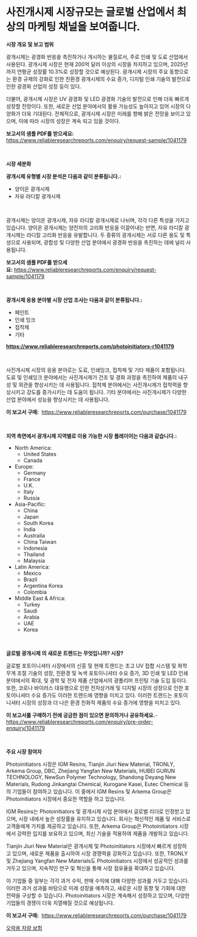 <p><h1>사진개시제 시장규모는 글로벌 산업에서 최상의 마케팅 채널을 보여줍니다.</h1></p><p><strong>시장 개요 및 보고 범위</strong></p>
<p><p>광개시제는 광경화 반응을 촉진하거나 개시하는 물질로서, 주로 인쇄 및 도료 산업에서 사용된다. 광개시제 시장은 현재 200억 달러 이상의 시장을 차지하고 있으며, 2025년까지 연평균 성장률 10.3%로 성장할 것으로 예상된다. 광개시제 시장의 주요 동향으로는 환경 규제의 강화로 인한 친환경 광개시제의 수요 증가, 디지털 인쇄 기술의 발전으로 인한 광경화 산업의 성장 등이 있다.</p><p>더불어, 광개시제 시장은 UV 광경화 및 LED 광경화 기술의 발전으로 인해 더욱 빠르게 성장할 전망이다. 또한, 새로운 산업 분야에서의 활용 가능성도 높아지고 있어 시장의 다양화가 더욱 기대된다. 전체적으로, 광개시제 시장은 미래를 향해 밝은 전망을 보이고 있으며, 이에 따라 시장의 성장은 계속 되고 있을 것이다.</p></p>
<p><strong>보고서의 샘플 PDF를 받으세요:</strong> <a href="https://www.reliableresearchreports.com/enquiry/request-sample/1041179">https://www.reliableresearchreports.com/enquiry/request-sample/1041179</a></p>
<p>&nbsp;</p>
<p><strong>시장 세분화</strong></p>
<p><strong>광개시제 유형별 시장 분석은 다음과 같이 분류됩니다.:</strong></p>
<p><ul><li>양이온 광개시제</li><li>자유 라디칼 광개시제</li></ul></p>
<p>&nbsp;</p>
<p><p>광개시제는 양이온 광개시제, 자유 라디칼 광개시제로 나뉘며, 각각 다른 특성을 가지고 있습니다. 양이온 광개시제는 양전자의 고리화 반응을 이끌어내는 반면, 자유 라디칼 광개시제는 라디칼 고리화 반응을 유발합니다. 두 종류의 광개시제는 서로 다른 용도 및 특성으로 사용되며, 광합성 및 다양한 산업 분야에서 광경화 반응을 촉진하는 데에 널리 사용됩니다.</p></p>
<p><strong>보고서의 샘플 PDF를 받으세요:</strong>&nbsp;<a href="https://www.reliableresearchreports.com/enquiry/request-sample/1041179">https://www.reliableresearchreports.com/enquiry/request-sample/1041179</a></p>
<p>&nbsp;</p>
<p><strong> 광개시제 응용 분야별 시장 산업 조사는 다음과 같이 분류됩니다.:</strong></p>
<p><ul><li>페인트</li><li>인쇄 잉크</li><li>접착제</li><li>기타</li></ul></p>
<p><strong><a href="https://www.reliableresearchreports.com/photoinitiators-r1041179">https://www.reliableresearchreports.com/photoinitiators-r1041179</a></strong></p>
<p>&nbsp;</p>
<p><p>사진개시제 시장의 응용 분야로는 도료, 인쇄잉크, 접착제 및 기타 제품이 포함됩니다. 도료 및 인쇄잉크 분야에서는 사진개시제가 건조 및 경화 과정을 촉진하여 제품의 내구성 및 외관을 향상시키는 데 사용됩니다. 접착제 분야에서는 사진개시제가 접착력을 향상시키고 강도를 증가시키는 데 도움이 됩니다. 기타 분야에서는 사진개시제가 다양한 산업 분야에서 성능을 향상시키는 데 사용됩니다.</p></p>
<p><strong>이 보고서 구매:</strong>&nbsp; <a href="https://www.reliableresearchreports.com/purchase/1041179">https://www.reliableresearchreports.com/purchase/1041179</a></p>
<p>&nbsp;</p>
<p><strong>지역 측면에서 광개시제 지역별로 이용 가능한 시장 플레이어는 다음과 같습니다.:</strong></p>
<p><ul>
    <li>
        North America:
        <ul>
            <li>United States</li>
            <li>Canada</li>
        </ul>
    </li>
    <li>
        Europe:
        <ul>
            <li>Germany</li>
            <li>France</li>
            <li>U.K.</li>
            <li>Italy</li>
            <li>Russia</li>
        </ul>
    </li>
    <li>
        Asia-Pacific:
        <ul>
            <li>China</li>
            <li>Japan</li>
            <li>South Korea</li>
            <li>India</li>
            <li>Australia</li>
            <li>China Taiwan</li>
            <li>Indonesia</li>
            <li>Thailand</li>
            <li>Malaysia</li>
        </ul>
    </li>
    <li>
        Latin America:
        <ul>
            <li>Mexico</li>
            <li>Brazil</li>
            <li>Argentina Korea</li>
            <li>Colombia</li>
        </ul>
    </li>
    <li>
        Middle East & Africa:
        <ul>
            <li>Turkey</li>
            <li>Saudi</li>
            <li>Arabia</li>
            <li>UAE</li>
            <li>Korea</li>
        </ul>
    </li>
    </ul></p>
<p>&nbsp;</p>
<p><strong>글로벌 광개시제 의 새로운 트렌드는 무엇입니까? 시장?</strong></p>
<p><p>글로벌 포토이니셔터 시장에서의 신흥 및 현재 트렌드는 초고 UV 접합 시스템 및 화학 무게 조절 기술의 성장, 친환경 및 녹색 포토이니셔터 수요 증가, 3D 인쇄 및 LED 인쇄 분야에서의 확대, 및 광학 및 전자 제품 산업에서의 광폴리머 프린팅 기술 도입 등이다.또한, 코로나 바이러스 대유행으로 인한 전자상거래 및 디지털 시장의 성장으로 인한 포토이니셔터 수요 증가도 이러한 트렌드에 영향을 미치고 있다. 이러한 트렌드는 포토이니셔터 시장의 성장과 더 나은 환경 친화적 제품의 수요 증가에 영향을 미치고 있다.</p></p>
<p><strong>이 보고서를 구매하기 전에 궁금한 점이 있으면 문의하거나 공유하세요.</strong>- <a href="https://www.reliableresearchreports.com/enquiry/pre-order-enquiry/1041179">https://www.reliableresearchreports.com/enquiry/pre-order-enquiry/1041179</a></p>
<p>&nbsp;</p>
<p><strong>주요 시장 참여자</strong></p>
<p><p>Photoinitiators 시장은 IGM Resins, Tianjin Jiuri New Material, TRONLY, Arkema Group, DBC, Zhejiang Yangfan New Materials, HUBEI GURUN TECHNOLOGY, NewSun Polymer Technology, Shandong Deyang New Materials, Rudong Jinkangtai Chemical, Kurogane Kasei, Eutec Chemical 등의 기업들이 참여하고 있습니다. 이 중에서 IGM Resins 및 Arkema Group은 Photoinitiators 시장에서 중요한 역할을 하고 있습니다.</p><p>IGM Resins는 Photoinitiators 및 광개시제 사업 분야에서 글로벌 리더로 인정받고 있으며, 시장 내에서 높은 성장률을 유지하고 있습니다. 회사는 혁신적인 제품 및 서비스로 고객들에게 가치를 제공하고 있습니다. 또한, Arkema Group은 Photoinitiators 시장에서 강력한 입지를 보유하고 있으며, 최신 기술을 적용하여 제품을 개발하고 있습니다.</p><p>Tianjin Jiuri New Material은 광개시제 및 Photoinitiators 시장에서 빠르게 성장하고 있으며, 새로운 제품을 출시하여 시장 경쟁력을 강화하고 있습니다. 또한, TRONLY 및 Zhejiang Yangfan New Materials도 Photoinitiators 시장에서 성공적인 성과를 거두고 있으며, 지속적인 연구 및 혁신을 통해 시장 점유율을 확대하고 있습니다.</p><p>이 기업들 중 일부는 각각 과거 수익, 판매 수익에 대해 다양한 성과를 거두고 있습니다. 이러한 과거 성과를 바탕으로 미래 성장을 예측하고, 새로운 시장 동향 및 기회에 대한 전략을 구상할 수 있습니다. Photoinitiators 시장은 계속해서 성장하고 있으며, 다양한 기업들의 경쟁이 더욱 치열해질 것으로 예상됩니다.</p></p>
<p><strong>이 보고서 구매:</strong>&nbsp;&nbsp;<a href="https://www.reliableresearchreports.com/purchase/1041179">https://www.reliableresearchreports.com/purchase/1041179</a></p>
<p><p><a href="https://github.com/Madalyell456456/Market-Research-Report-List-1/blob/main/792379129847.md">오락용 차량 보험</a></p></p>